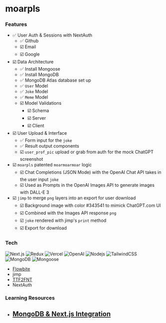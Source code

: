 # moarpls

### Features
- ✅ User Auth & Sessions with NextAuth
    - ✅ Github
    - ☑️ Email
    - ☑️ Google
- ☑️ Data Architecture
    - ✅ Install Mongoose
    - ✅ Install MongoDB
    - ✅ MongoDB Atlas database set up
    - ✅ `User` Model
    - ✅ `Joke` Model
    - ✅ `Meme` Model
    - ☑️ Model Validations
        - ☑️ Schema
        - ☑️ Server
        - ☑️ Client
- ☑️ User Upload & Interface
  - ✅ Form input for the `joke`
  - ✅ Result output components
  - ☑️ `user_prof_pic` upload or grab from auth for the mock ChatGPT screenshot
- ☑️ `moarpls` patented `moarmoarmoar` logic
  - ☑️ Chat Completions (JSON Mode) with the OpenAI Chat API takes in the user input `joke`
  - ☑️ Used as Prompts in the OpenAI Images API to generate images with DALL-E 3
- ☑️ `jimp` to merge `png` layers into an export for user download
  - ☑️ Background image with color #343541 to mimick ChatGPT.com UI
  - ☑️ Combined with the Images API response `png`
  - ☑️ `joke` rendered with jimp's `print` method
  - ☑️ Export for download

### Tech
<p>
  <img alt="Next.js" src="https://img.shields.io/badge/-Next.js-000000?style=flat-square&logo=nextdotjs&logoColor=white"/>
  <img alt="Redux" src="https://img.shields.io/badge/-Redux-764ABC?style=flat-square&logo=redux&logoColor=white" />
  <img alt="Vercel" src="https://img.shields.io/badge/-Vercel-000000?style=flat-square&logo=vercel&logoColor=white" />
  <img alt="OpenAI" src="https://img.shields.io/badge/-OpenAI-10A27F?style=flat-square&logo=openai&logoColor=white" />
  <img alt="Nodejs" src="https://img.shields.io/badge/-Node.js-43853d?style=flat-square&logo=Node.js&logoColor=white" />
  <img alt="TailwindCSS" src="https://img.shields.io/badge/-TailwindCSS-0EA5E9?style=flat-square&logo=tailwindCSS&logoColor=white"/>
  <img alt="MongoDB" src="https://img.shields.io/badge/-MongoDB-13aa52?style=flat-square&logo=mongodb&logoColor=white" />
  <img alt="Mongoose" src="https://img.shields.io/badge/-Mongoose-880000?style=flat-square&logo=mongoose&logoColor=white" />
</p>

- [Flowbite](https://www.flowbite-react.com/docs/components/accordion)
- jimp
- [TTF2FNT](https://ttf2fnt.com/)
- NextAuth

### Learning Resources
- [MongoDB & Next.js Integration](https://github.com/garysbot/mongodb-nextjs-connection-sample)
    - 
